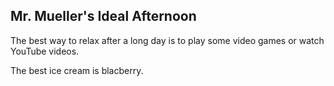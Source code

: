 ## Mr. Mueller's Ideal Afternoon

The best way to relax after a long day is to play some video games or watch YouTube videos. 

The best ice cream is blacberry. 